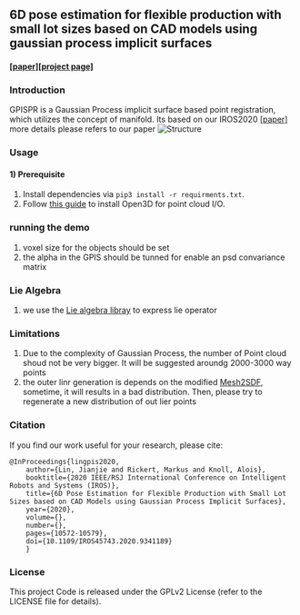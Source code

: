 ## 6D pose estimation for flexible production with small lot sizes based on CAD models using gaussian process implicit surfaces
#### [[paper]](https://mediatum.ub.tum.de/doc/1555279/cr7t1w2a65qkekhn3em4lm75c.gpis-gr.pdf)[[project page]](https://linjianjie.github.io/gpisS2SPr/)	

### Introduction

GPISPR is a Gaussian Process implicit surface based point registration, which utilizes the concept of manifold. Its based on our IROS2020 [[paper]](https://mediatum.ub.tum.de/doc/1555279/cr7t1w2a65qkekhn3em4lm75c.gpis-gr.pdf)
more details please refers to our paper
![Structure](images/Standfor_Bunny.png) 

### Usage
#### 1) Prerequisite
1. Install dependencies via `pip3 install -r requirments.txt`.
2. Follow [this guide](http://open3d.org/docs/getting_started.html) to install Open3D for point cloud I/O.

### running the demo
1. voxel size for the objects should be set
2. the alpha in the GPIS should be tunned for enable an psd convariance matrix

### Lie Algebra
1. we use the [Lie algebra libray](https://github.com/utiasSTARS/liegroups) to express lie operator 
### Limitations
1. Due to the complexity of Gaussian Process, the number of Point cloud shoud not be very bigger. It will be suggested aroundg 2000-3000 way points    
2. the outer linr generation is depends on the modified [Mesh2SDF](https://github.com/marian42/mesh_to_sdf), sometime, it will results in a bad distribution. Then, please try to regenerate a new distribution of out lier points


### Citation
If you find our work useful for your research, please cite:
```
@InProceedings{lingpis2020,
    author={Lin, Jianjie and Rickert, Markus and Knoll, Alois},
    booktitle={2020 IEEE/RSJ International Conference on Intelligent Robots and Systems (IROS)}, 
    title={6D Pose Estimation for Flexible Production with Small Lot Sizes based on CAD Models using Gaussian Process Implicit Surfaces}, 
    year={2020},
    volume={},
    number={},
    pages={10572-10579},
    doi={10.1109/IROS45743.2020.9341189}
    }
```
### License
This project Code is released under the GPLv2 License (refer to the LICENSE file for details).